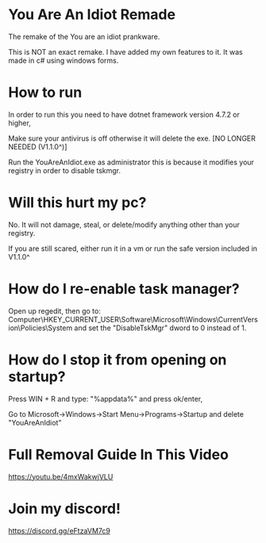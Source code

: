# You Are An Idiot Remade
The remake of the You are an idiot prankware.

This is NOT an exact remake. I have added my own features to it. It was made in c# using windows forms.

# How to run
In order to run this you need to have dotnet framework version 4.7.2 or higher,

Make sure your antivirus is off otherwise it will delete the exe. [NO LONGER NEEDED (V1.1.0^)]

Run the YouAreAnIdiot.exe as administrator this is because it modifies your registry in order to disable tskmgr.

# Will this hurt my pc?
No. It will not damage, steal, or delete/modify anything other than your registry.

If you are still scared, either run it in a vm or run the safe version included in V1.1.0^

# How do I re-enable task manager?
Open up regedit, then go to: Computer\HKEY_CURRENT_USER\Software\Microsoft\Windows\CurrentVersion\Policies\System and set the "DisableTskMgr" dword to 0 instead of 1.

# How do I stop it from opening on startup?
Press WIN + R and type: "%appdata%" and press ok/enter,

Go to Microsoft->Windows->Start Menu->Programs->Startup and delete "YouAreAnIdiot"

# Full Removal Guide In This Video
https://youtu.be/4mxWakwjVLU

# Join my discord!
https://discord.gg/eFtzaVM7c9
